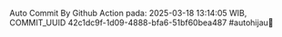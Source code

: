 Auto Commit By Github Action pada: 2025-03-18 13:14:05 WIB, COMMIT_UUID 42c1dc9f-1d09-4888-bfa6-51bf60bea487 #autohijau🗿
